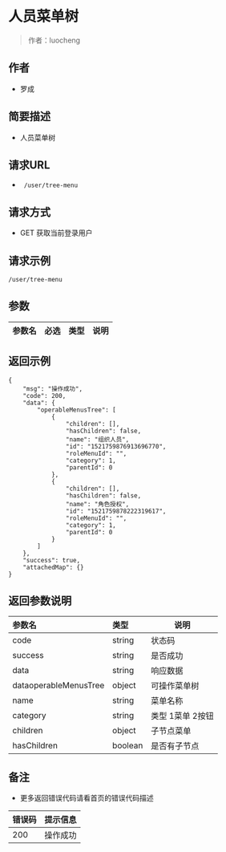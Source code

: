 # 人员菜单树

> 作者：luocheng

## 作者

- 罗成
    
## 简要描述

- 人员菜单树

## 请求URL
- ` /user/tree-menu`
  
## 请求方式
- GET 获取当前登录用户 

## 请求示例
```
/user/tree-menu
```


## 参数

|参数名|必选|类型|说明|
|:----    |:---|:----- |-----   |



## 返回示例 

``` 
{
    "msg": "操作成功",
    "code": 200,
    "data": {
        "operableMenusTree": [
            {
                "children": [],
                "hasChildren": false,
                "name": "组织人员",
                "id": "1521759876913696770",
                "roleMenuId": "",
                "category": 1,
                "parentId": 0
            },
            {
                "children": [],
                "hasChildren": false,
                "name": "角色授权",
                "id": "1521759878222319617",
                "roleMenuId": "",
                "category": 1,
                "parentId": 0
            }
        ]
    },
    "success": true,
    "attachedMap": {}
}
```


## 返回参数说明

|参数名|类型|说明|
|:-----  |:-----|-----                           |
|code | string   | 状态码 |
|success | string   | 是否成功 |
|data | string   | 响应数据 |
|dataoperableMenusTree| object   | 可操作菜单树 |
|name |  string  | 菜单名称 |
|category |  string  | 类型 1菜单 2按钮 |
|children |  object  | 子节点菜单 |
|hasChildren |  boolean  | 是否有子节点 |



## 备注 

- 更多返回错误代码请看首页的错误代码描述

|错误码|提示信息|
|:----    |:---|
|200 |操作成功  |